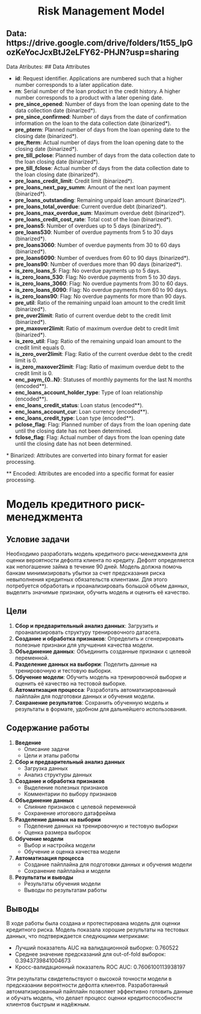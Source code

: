 <h1 align="center">Risk Management Model</h1>
<h2>Data: https://drive.google.com/drive/folders/1t55_IpGozKeYocJcxBtJ2eLFY62-PHJN?usp=sharing </h2>
Data Atributes:
## Data Attributes

- **id**: Request identifier. Applications are numbered such that a higher number corresponds to a later application date.
- **rn**: Serial number of the loan product in the credit history. A higher number corresponds to a product with a later opening date.
- **pre_since_opened**: Number of days from the loan opening date to the data collection date (binarized*).
- **pre_since_confirmed**: Number of days from the date of confirmation information on the loan to the data collection date (binarized*).
- **pre_pterm**: Planned number of days from the loan opening date to the closing date (binarized*).
- **pre_fterm**: Actual number of days from the loan opening date to the closing date (binarized*).
- **pre_till_pclose**: Planned number of days from the data collection date to the loan closing date (binarized*).
- **pre_till_fclose**: Actual number of days from the data collection date to the loan closing date (binarized*).
- **pre_loans_credit_limit**: Credit limit (binarized*).
- **pre_loans_next_pay_summ**: Amount of the next loan payment (binarized*).
- **pre_loans_outstanding**: Remaining unpaid loan amount (binarized*).
- **pre_loans_total_overdue**: Current overdue debt (binarized*).
- **pre_loans_max_overdue_sum**: Maximum overdue debt (binarized*).
- **pre_loans_credit_cost_rate**: Total cost of the loan (binarized*).
- **pre_loans5**: Number of overdues up to 5 days (binarized*).
- **pre_loans530**: Number of overdue payments from 5 to 30 days (binarized*).
- **pre_loans3060**: Number of overdue payments from 30 to 60 days (binarized*).
- **pre_loans6090**: Number of overdues from 60 to 90 days (binarized*).
- **pre_loans90**: Number of overdues more than 90 days (binarized*).
- **is_zero_loans_5**: Flag: No overdue payments up to 5 days.
- **is_zero_loans_530**: Flag: No overdue payments from 5 to 30 days.
- **is_zero_loans_3060**: Flag: No overdue payments from 30 to 60 days.
- **is_zero_loans_6090**: Flag: No overdue payments from 60 to 90 days.
- **is_zero_loans90**: Flag: No overdue payments for more than 90 days.
- **pre_util**: Ratio of the remaining unpaid loan amount to the credit limit (binarized*).
- **pre_over2limit**: Ratio of current overdue debt to the credit limit (binarized*).
- **pre_maxover2limit**: Ratio of maximum overdue debt to credit limit (binarized*).
- **is_zero_util**: Flag: Ratio of the remaining unpaid loan amount to the credit limit equals 0.
- **is_zero_over2limit**: Flag: Ratio of the current overdue debt to the credit limit is 0.
- **is_zero_maxover2limit**: Flag: Ratio of maximum overdue debt to the credit limit is 0.
- **enc_paym_{0..N}**: Statuses of monthly payments for the last N months (encoded**).
- **enc_loans_account_holder_type**: Type of loan relationship (encoded**).
- **enc_loans_credit_status**: Loan status (encoded**).
- **enc_loans_account_cur**: Loan currency (encoded**).
- **enc_loans_credit_type**: Loan type (encoded**).
- **pclose_flag**: Flag: Planned number of days from the loan opening date until the closing date has not been determined.
- **fclose_flag**: Flag: Actual number of days from the loan opening date until the closing date has not been determined.

\* Binarized: Attributes are converted into binary format for easier processing.

\** Encoded: Attributes are encoded into a specific format for easier processing.
<h1>Модель кредитного риск-менеджмента</h1>
<h2>Условие задачи</h2>
<p>Необходимо разработать модель кредитного риск-менеджмента для оценки вероятности дефолта клиента по кредиту. Дефолт определяется как непогашение займа в течение 90 дней. Модель должна помочь банкам минимизировать убытки за счет предсказания риска невыполнения кредитных обязательств клиентами. Для этого потребуется обработать и проанализировать большой объем данных, выделить значимые признаки, обучить модель и оценить её качество.</p>
<h2>Цели</h2>
<ol>
  <li><b>Сбор и предварительный анализ данных</b>: Загрузить и проанализировать структуру тренировочного датасета.</li>
  <li><b>Создание и обработка признаков</b>: Определить и сгенерировать полезные признаки для улучшения качества модели.</li>
  <li><b>Объединение данных</b>: Объединить созданные признаки с целевой переменной.</li>
  <li><b>Разделение данных на выборки</b>: Поделить данные на тренировочную и тестовую выборки.</li>
  <li><b>Обучение модели</b>: Обучить модель на тренировочной выборке и оценить её качество на тестовой выборке.</li>
  <li><b>Автоматизация процесса</b>: Разработать автоматизированный пайплайн для подготовки данных и обучения модели.</li>
  <li><b>Сохранение результатов</b>: Сохранить обученную модель и результаты в формате, удобном для дальнейшего использования.</li>
</ol>
<h2>Содержание работы</h2>
<ol>
  <li><b>Введение</b>
    <ul>
      <li>Описание задачи</li>
      <li>Цели и этапы работы</li>
    </ul>
  </li>
  <li><b>Сбор и предварительный анализ данных</b>
    <ul>
      <li>Загрузка данных</li>
      <li>Анализ структуры данных</li>
    </ul>
  </li>
  <li><b>Создание и обработка признаков</b>
    <ul>
      <li>Выделение полезных признаков</li>
      <li>Комментарии по выбору признаков</li>
    </ul>
  </li>
  <li><b>Объединение данных</b>
    <ul>
      <li>Слияние признаков с целевой переменной</li>
      <li>Сохранение итогового датафрейма</li>
    </ul>
  </li>
  <li><b>Разделение данных на выборки</b>
    <ul>
      <li>Поделение данных на тренировочную и тестовую выборки</li>
      <li>Оценка размера выборок</li>
    </ul>
  </li>
  <li><b>Обучение модели</b>
    <ul>
      <li>Выбор и настройка модели</li>
      <li>Обучение и оценка качества модели</li>
    </ul>
  </li>
  <li><b>Автоматизация процесса</b>
    <ul>
      <li>Создание пайплайна для подготовки данных и обучения модели</li>
      <li>Сохранение пайплайна и модели</li>
    </ul>
  </li>
  <li><b>Результаты и выводы</b>
    <ul>
      <li>Результаты обучения модели</li>
      <li>Выводы по результатам работы</li>
    </ul>
  </li>
</ol>
<h2>Выводы</h2>
<p>В ходе работы была создана и протестирована модель для оценки кредитного риска. Модель показала хорошие результаты на тестовых данных, что подтверждается следующими метриками:</p>
<ul>
  <li>Лучший показатель AUC на валидационной выборке: 0.760522</li>
  <li>Среднее значение предсказаний для out-of-fold выборок: 0.3943739841004673</li>
  <li>Кросс-валидационный показатель ROC AUC: 0.7606100113938197</li>
</ul>
<p>Эти результаты свидетельствуют о высокой точности модели в предсказании вероятности дефолта клиентов. Разработанный автоматизированный пайплайн позволяет эффективно готовить данные и обучать модель, что делает процесс оценки кредитоспособности клиентов быстрым и надёжным.</p>
